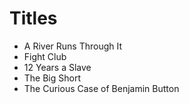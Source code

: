 # Titles

* A River Runs Through It
* Fight Club
* 12 Years a Slave
* The Big Short
* The Curious Case of Benjamin Button
